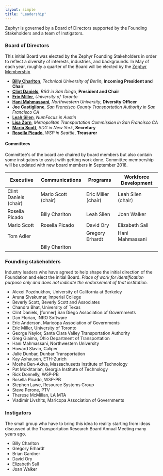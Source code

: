 ```yaml
---
layout: simple
title: "Leadership"
---
```


Zephyr is governed by a Board of Directors supported by the Founding Stakeholders and a team of Instigators.  

### <i class="fa fa-institution" style="color:#{{ site.highlight-color }}" aria-hidden="true"></i> Board of Directors
This initial Board was elected by the Zephyr Founding Stakeholders in order to reflect a diversity of interests, industries, and backgrounds. In May of each year, roughly a quarter of the Board will be elected by the [Zephyr Membership](/members).  

 * **[Billy Charlton](https://github.com/billyc)**, *Technical University of Berlin*, **Incoming President and Chair**    
 * **[Clint Daniels](https://www.linkedin.com/in/clintdaniels/)**, *RSG in San Diego*, **President and Chair**     
 * **[Eric Miller](http://civil.engineering.utoronto.ca/staff/professors/eric-miller/)**, *University of Toronto*   
 * **[Hani Mahmassani](https://www.linkedin.com/in/mahmassani/)**, *Northwestern University*, **Diversity Officer**  
 * **[Joe Castiglione](https://www.linkedin.com/in/joe-castiglione-7873aa11/)**, *San Francisco County Transportation Authority in San Francisco CA*  
 * **[Leah Silen](https://www.linkedin.com/in/leah-silen-95733840/)**, *NumFocus in Austin*  
 * **[Lisa Zorn](https://www.linkedin.com/in/lisazorn/)**, *Metropolitan Transportation Commission in San Francisco CA*  
 * **[Mario Scott](https://www.linkedin.com/in/mario-scott-38822917/)**, *SDG in New York*, **Secretary**  
 * **[Rosella Picado](https://www.linkedin.com/in/rosella-picado-265507)**, *WSP in Seattle*, **Treasurer**  
 

#### Committees
Committee's of the board are chaired by board members but also contain some instigators to assist with getting work done.  Committee membership will be updated with new board members in September 2018.  

**Executive** | **Communications** | **Programs** | **Workforce Development**
--- | --- | --- | ---
Clint Daniels (chair) | Mario Scott (chair) | Eric Miller (chair) | Leah Silen (chair)  
Rosella Picado     | Billy Charlton | Leah Silen | Joan Walker  
Mario Scott | Rosella Picado     | David Ory | Elizabeth Sall  
Tom Adler |  | Gregory Erhardt     | Hani Mahmassani  
 |  | Billy Charlton |   

### <i class="fa fa-users" style="color:#{{ site.highlight-color }}" aria-hidden="true"></i> Founding stakeholders

Industry leaders who have agreed to help shape the initial direction of the Foundation and elect the initial Board.
*Place of work for identification purpose only and does not indicate the endorsement of that institution.*
 * Alexei Pozdnukhov, University of California at Berkeley
 * Aruna Sivakumar, Imperial College
 * Beverly Scott, Beverly Scott and Associates
 * Chandra Bhat, University of Texas
 * Clint Daniels, [former] San Diego Association of Governments
 * Dan Florian, INRO Software
 * Eric Anderson, Maricopa Association of Governments
 * Eric Miller, University of Toronto
 * George Naylor, Santa Clara Valley Transportation Authority
 * Greg Giaimo, Ohio Department of Transportation
 * Hani Mahmassani, Northwestern University
 * Howard Slavin, Caliper
 * Julie Dunbar, Dunbar Transportation
 * Kay Axhausen, ETH-Zurich
 * Moshe Ben-Akiva, Massachusetts Institute of Technology
 * Pat Mokhtarian, Georgia Institute of Technology
 * Rick Donnelly, WSP-PB
 * Rosella Picado, WSP-PB
 * Stephen Lawe, Resource Systems Group
 * Steve Perone, PTV
 * Therese McMillan, LA MTA
 * Vladimir Livshits, Maricopa Association of Governments

### <i class="fa fa-rocket" style="color:#{{ site.highlight-color }}" aria-hidden="true"></i> Instigators

The small group who have to bring this idea to reality starting from ideas discussed at the Transportation Research Board Annual Meeting many years ago.

 * Billy Charlton
 * Gregory Erhardt
 * Brian Gardner
 * David Ory
 * Elizabeth Sall
 * Joan Walker
